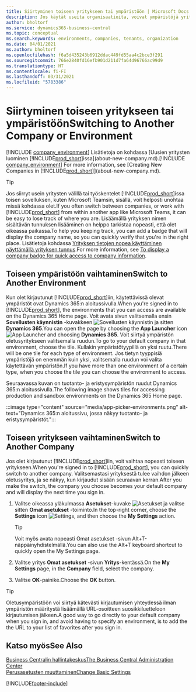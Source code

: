 ```yaml
---
title: Siirtyminen toiseen yritykseen tai ympäristöön | Microsoft Docs
description: Jos käytät useita organisaatioita, voivat ympäristöjä yrityksiä nopeasti.
author: bholtorf
ms.service: dynamics365-business-central
ms.topic: conceptual
ms.search.keywords: environments, companies, tenants, organization
ms.date: 04/01/2021
ms.author: bholtorf
ms.openlocfilehash: f6a5d435243b6912ddac449fd55aa4c2bce3f291
ms.sourcegitcommit: 766e2840fd16efb901d211d7fa64d96766ac99d9
ms.translationtype: HT
ms.contentlocale: fi-FI
ms.lasthandoff: 03/31/2021
ms.locfileid: "5783386"
---
```

# <a name="switching-to-another-company-or-environment"></a><span data-ttu-id="a17f3-103">Siirtyminen toiseen yritykseen tai ympäristöön</span><span class="sxs-lookup"><span data-stu-id="a17f3-103">Switching to Another Company or Environment</span></span>

<span data-ttu-id="a17f3-104">[!INCLUDE [company_environment](includes/company_environment.md)] Lisätietoja on kohdassa [Uusien yritysten luominen [!INCLUDE[prod_short](includes/prod_short.md)]issa](about-new-company.md).</span><span class="sxs-lookup"><span data-stu-id="a17f3-104">[!INCLUDE [company_environment](includes/company_environment.md)] For more information, see [Creating New Companies in [!INCLUDE[prod_short](includes/prod_short.md)]](about-new-company.md).</span></span>  

> [!TIP]
> <span data-ttu-id="a17f3-105">Jos siirryt usein yritysten välillä tai työskentelet [!INCLUDE[prod_short](includes/prod_short.md)]issa toisen sovelluksen, kuten Microsoft Teamsin, sisällä, voit helposti unohtaa missä kohdassa olet.</span><span class="sxs-lookup"><span data-stu-id="a17f3-105">If you often switch between companies, or work with [!INCLUDE[prod_short](includes/prod_short.md)] from within another app like Microsoft Teams, it can be easy to lose track of where you are.</span></span> <span data-ttu-id="a17f3-106">Lisäämällä yrityksen nimen sisältävän tunnuksen lisääminen on helppo tarkistaa nopeasti, että olet oikeassa paikassa.</span><span class="sxs-lookup"><span data-stu-id="a17f3-106">To help you keeping track, you can add a badge that will display the company name, so you can quickly verify that you're in the right place.</span></span> <span data-ttu-id="a17f3-107">Lisätietoja kohdassa [Yrityksen tietojen nopea käyttäminen näyttämällä yrityksen tunnus](ui-change-basic-settings.md#badge).</span><span class="sxs-lookup"><span data-stu-id="a17f3-107">For more information, see [To display a company badge for quick access to company information](ui-change-basic-settings.md#badge).</span></span>

## <a name="switch-to-another-environment"></a><span data-ttu-id="a17f3-108">Toiseen ympäristöön vaihtaminen</span><span class="sxs-lookup"><span data-stu-id="a17f3-108">Switch to Another Environment</span></span>

<span data-ttu-id="a17f3-109">Kun olet kirjautunut [!INCLUDE[prod_short](includes/prod_short.md)]iin, käytettävissä olevat ympäristöt ovat Dynamics 365:n aloitussivulla.</span><span class="sxs-lookup"><span data-stu-id="a17f3-109">When you're signed in to [!INCLUDE[prod_short](includes/prod_short.md)], the environments that you can access are available on the Dynamics 365 Home page.</span></span> <span data-ttu-id="a17f3-110">Voit avata sivun valitsemalla ensin **Sovellusten käynnistin** -kuvakkeen ![Sovellusten käynnistin](media/app-launcher-icon.png "Sovelluksen käynnistimen avulla voi käyttää myös muita ominaisuuksia") ja sitten **Dynamics 365**.</span><span class="sxs-lookup"><span data-stu-id="a17f3-110">You can open the page by choosing the **App Launcher** icon ![App Launcher](media/app-launcher-icon.png "The App Launcher provides access to more features") and choosing **Dynamics 365**.</span></span> <span data-ttu-id="a17f3-111">Voit siirtyä ympäristön oletusyritykseen valitsemalla ruudun.</span><span class="sxs-lookup"><span data-stu-id="a17f3-111">To go to your default company in that environment, choose the tile.</span></span> <span data-ttu-id="a17f3-112">Kullakin ympäristötyypillä on yksi ruutu.</span><span class="sxs-lookup"><span data-stu-id="a17f3-112">There will be one tile for each type of environment.</span></span> <span data-ttu-id="a17f3-113">Jos tietyn tyyppisiä ympäristöjä on enemmän kuin yksi, valitsemalla ruudun voi valita käytettävän ympäristön.</span><span class="sxs-lookup"><span data-stu-id="a17f3-113">If you have more than one environment of a certain type, when you choose the tile you can choose the environment to access.</span></span>

<span data-ttu-id="a17f3-114">Seuraavassa kuvan on tuotanto- ja eristysympäristön ruudut Dynamics 365:n aloitussivulla.</span><span class="sxs-lookup"><span data-stu-id="a17f3-114">The following image shows tiles for accessing production and sandbox environments on the Dynamics 365 Home page.</span></span>

:::image type="content" source="media/app-picker-environments.png" alt-text="Dynamics 365:n aloitussivu, jossa näkyy tuotanto- ja eristysympäristöt.":::

## <a name="switch-to-another-company"></a><span data-ttu-id="a17f3-116">Toiseen yritykseen vaihtaminen</span><span class="sxs-lookup"><span data-stu-id="a17f3-116">Switch to Another Company</span></span>

<span data-ttu-id="a17f3-117">Jos olet kirjautunut [!INCLUDE[prod_short](includes/prod_short.md)]iin, voit vaihtaa nopeasti toiseen yritykseen.</span><span class="sxs-lookup"><span data-stu-id="a17f3-117">When you're signed in to [!INCLUDE[prod_short](includes/prod_short.md)], you can quickly switch to another company.</span></span> <span data-ttu-id="a17f3-118">Valitsemastasi yrityksestä tulee vaihdon jälkeen oletusyritys, ja se näkyy, kun kirjaudut sisään seuraavan kerran.</span><span class="sxs-lookup"><span data-stu-id="a17f3-118">After you make the switch, the company you choose becomes your default company and will display the next time you sign in.</span></span>

1. <span data-ttu-id="a17f3-119">Valitse oikeassa yläkulmassa **Asetukset**-kuvake ![Asetukset](media/ui-experience/settings_icon_small.png "Roolikeskuksen Asetukset-kuvake") ja valitse sitten **Omat asetukset** -toiminto.</span><span class="sxs-lookup"><span data-stu-id="a17f3-119">In the top-right corner, choose the **Settings** icon ![Settings](media/ui-experience/settings_icon_small.png "Settings icon for role center"), and then choose the **My Settings** action.</span></span>

    > [!TIP]
    > <span data-ttu-id="a17f3-120">Voit myös avata nopeasti Omat asetukset -sivun Alt+T-näppäinyhdistelmällä.</span><span class="sxs-lookup"><span data-stu-id="a17f3-120">You can also use the Alt+T keyboard shortcut to quickly open the My Settings page.</span></span>

2. <span data-ttu-id="a17f3-121">Valitse yritys **Omat asetukset** -sivun **Yritys**-kentässä.</span><span class="sxs-lookup"><span data-stu-id="a17f3-121">On the **My Settings** page, in the **Company** field, select the company.</span></span>  
3. <span data-ttu-id="a17f3-122">Valitse **OK**-painike.</span><span class="sxs-lookup"><span data-stu-id="a17f3-122">Choose the **OK** button.</span></span>

> [!TIP]
> <span data-ttu-id="a17f3-123">Oletusympäristöön voi siirtyä kätevästi kirjautumisen yhteydessä ilman ympäristön määritystä lisäämällä URL-osoitteen suosikkiluetteloon kirjautumisen jälkeen.</span><span class="sxs-lookup"><span data-stu-id="a17f3-123">A good way to go directly to your default company when you sign in, and avoid having to specify an environment, is to add the the URL to your list of favorites after you sign in.</span></span>

## <a name="see-also"></a><span data-ttu-id="a17f3-124">Katso myös</span><span class="sxs-lookup"><span data-stu-id="a17f3-124">See Also</span></span>

[<span data-ttu-id="a17f3-125">Business Centralin hallintakeskus</span><span class="sxs-lookup"><span data-stu-id="a17f3-125">The Business Central Administration Center</span></span>](/dynamics365/business-central/dev-itpro/administration/tenant-admin-center)  
[<span data-ttu-id="a17f3-126">Perusasetusten muuttaminen</span><span class="sxs-lookup"><span data-stu-id="a17f3-126">Change Basic Settings</span></span>](ui-change-basic-settings.md)  


[!INCLUDE[footer-include](includes/footer-banner.md)]
